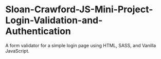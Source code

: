 # Sloan-Crawford-JS-Mini-Project-Login-Validation-and-Authentication

A form validator for a simple login page using HTML, SASS, and Vanilla JavaScript.
